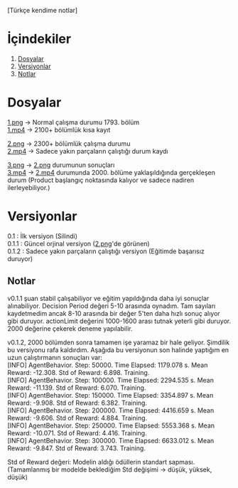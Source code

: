 [Türkçe kendime notlar]

# İçindekiler

1. [Dosyalar](#docs)
2. [Versiyonlar](#versions)
3. [Notlar](#notes)


# Dosyalar <a name = "docs"></a>
[1.png](1.png) -> Normal çalışma durumu 1793. bölüm <br>
[1.mp4](1.mp4) -> 2100+ bölümlük kısa kayıt <br>

[2.png](2.png) -> 2300+ bölümlük çalışma durumu <br>
[2.mp4](2.mp4) -> Sadece yakın parçaların çalıştığı durum kaydı<br>

[3.png](3.png) -> [2.png](2.png) durumunun sonuçları<br>
[3.mp4](3.mp4) -> [2.mp4](2.mp4) durumunda 2000. bölüme yaklaşıldığında gerçekleşen durum (Product başlangıç noktasında kalıyor ve sadece nadiren ilerleyebiliyor.)<br>


# Versiyonlar <a name = "versions"></a>

0.1 : İlk versiyon (Silindi)<br>
0.1.1 : Güncel orjinal versiyon ([2.png](2.png)'de görünen)<br>
0.1.2 : Sadece yakın parçaların çalıştığı versiyon (Eğitimde başarısız duruyor)<br>

## Notlar <a name = "notes"></a>

v0.1.1 şuan stabil çalışabiliyor ve eğitim yapıldığında daha iyi sonuçlar alınabiliyor. Decision Period değeri 5-10 arasında oynadım. Tam sayıları kaydetmedim ancak 8-10 arasında bir değer 5'ten daha hızlı sonuç alıyor gibi duruyor. actionLimit değerini 1000-1600 arası tutnak yeterli gibi duruyor. 2000 değerine çekerek deneme yapılabilir.<br>

v0.1.2, 2000 bölümden sonra tamamen işe yaramaz bir hale geliyor. Şimdilik bu versiyonu rafa kaldırdım. Aşağıda bu versiyonun son halinde yaptığım en uzun çalıştırmanın sonuçları var:<br>
\[INFO] AgentBehavior. Step: 50000. Time Elapsed: 1179.078 s. Mean Reward: -12.308. Std of Reward: 6.898. Training.<br>
\[INFO] AgentBehavior. Step: 100000. Time Elapsed: 2294.535 s. Mean Reward: -11.139. Std of Reward: 6.070. Training.<br>
\[INFO] AgentBehavior. Step: 150000. Time Elapsed: 3354.897 s. Mean Reward: -9.908. Std of Reward: 6.382. Training.<br>
\[INFO] AgentBehavior. Step: 200000. Time Elapsed: 4416.659 s. Mean Reward: -9.606. Std of Reward: 4.884. Training.<br>
\[INFO] AgentBehavior. Step: 250000. Time Elapsed: 5553.368 s. Mean Reward: -10.071. Std of Reward: 4.416. Training.<br>
\[INFO] AgentBehavior. Step: 300000. Time Elapsed: 6633.012 s. Mean Reward: -9.847. Std of Reward: 3.743. Training.<br>

Std of Reward değeri: Modelin aldığı ödüllerin standart sapması. (Tamamlanmış bir modelde beklediğim Std değişimi -> düşük, yüksek, düşük)

